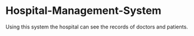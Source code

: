 # Hospital-Management-System
Using this system the hospital can see the records of doctors and patients.
